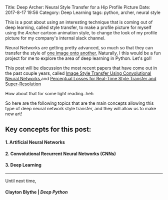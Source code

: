 Title: Deep Archer: Neural Style Transfer for a Hip Profile Picture
Date: 2017-8-17 19:56
Category: Deep Learning
tags: python, archer, neural style

This is a post about using an interesting technique that is coming out of deep learning, called style transfer,
to make a profile picture for myself using the *Archer* cartoon animation style, to change the look of my profile picture for my company's internal slack channel.

Neural Networks are getting pretty advanced, so much so that they can transfer the style of [one image onto another.](https://github.com/lengstrom/fast-style-transfer) Naturally, I this would be a fun project for me to explore the area of deep learning in Python. Let's go!!

This post will be discussion the most recent papers that have come out in the past couple years, called [Image Style Transfer Using Convolutional Neural Networks
](http://www.cv-foundation.org/openaccess/content_cvpr_2016/papers/Gatys_Image_Style_Transfer_CVPR_2016_paper.pdf) and [Perceptual Losses for Real-Time Style Transfer and Super-Resolution
](https://arxiv.org/pdf/1609.04802)

How about that for some light reading..heh

So here are the following topics that are the main concepts allowing this type of deep neural network style transfer, and they will allow us to make new art!

## Key concepts for this post:
#### 1. Artificial Neural Networks
#### 2. Convolutional Recurrent Neural Networks (CNNs)
#### 3. Deep Learning
-------------


Until next time,
#### Clayton Blythe | *Deep Python*
